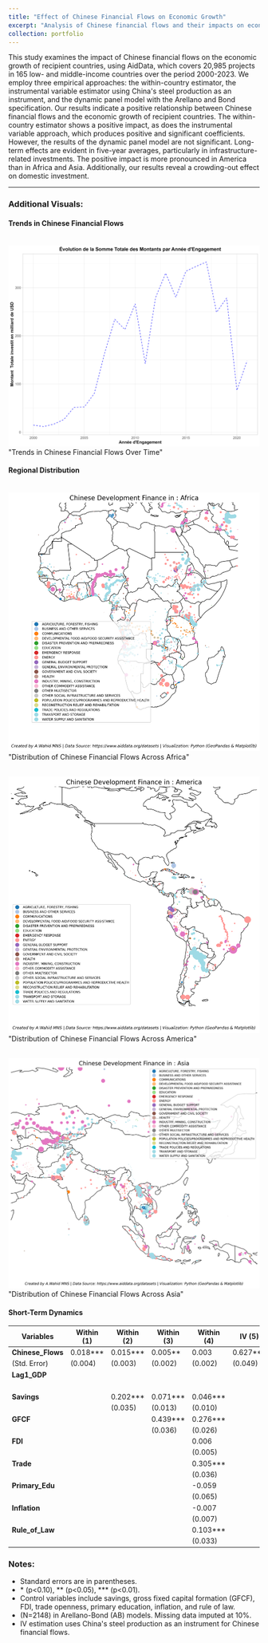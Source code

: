 ```yaml
---
title: "Effect of Chinese Financial Flows on Economic Growth"
excerpt: "Analysis of Chinese financial flows and their impacts on economic growth in 147 countries between 2000 and 2021.<br/><img src='/images/chinese-financil_flow/Project_Map_Africa.png'>"
collection: portfolio
---
```


This study examines the impact of Chinese financial flows on the economic growth of recipient countries, using AidData, which covers 20,985 projects in 165 low- and middle-income countries over the period 2000-2023. We employ three empirical approaches: the within-country estimator, the instrumental variable estimator using China's steel production as an instrument, and the dynamic panel model with the Arellano and Bond specification. Our results indicate a positive relationship between Chinese financial flows and the economic growth of recipient countries. The within-country estimator shows a positive impact, as does the instrumental variable approach, which produces positive and significant coefficients. However, the results of the dynamic panel model are not significant. Long-term effects are evident in five-year averages, particularly in infrastructure-related investments. The positive impact is more pronounced in America than in Africa and Asia. Additionally, our results reveal a crowding-out effect on domestic investment.

---

### Additional Visuals:

#### Trends in Chinese Financial Flows
<br/><img src='/images/chinese-financil_flow/Évolution_de_la_Somme_Totale_des_Montants_par_Année_d_Engagement.png'> "Trends in Chinese Financial Flows Over Time"

#### Regional Distribution

<br/><img src='/images/chinese-financil_flow/Project_Map_Africa.png'> "Distribution of Chinese Financial Flows Across Africa"

<br/><img src='/images/chinese-financil_flow/Project_Map_America.png'> "Distribution of Chinese Financial Flows Across America"

<br/><img src='/images/chinese-financil_flow/Project_Map_Asia.png'> "Distribution of Chinese Financial Flows Across Asia"

#### Short-Term Dynamics

| Variables         | Within (1) | Within (2) | Within (3) | Within (4) | IV (5)      | IV (6)      | IV (7)      | IV (8)      | AB (9)     | AB (10)    | AB (11)    | AB (12)    |
|-------------------|------------|------------|------------|------------|-------------|-------------|-------------|-------------|------------|------------|------------|------------|
| **Chinese_Flows** | 0.018***   | 0.015***   | 0.005**    | 0.003      | 0.627***    | 0.557***    | 0.393***    | 0.356***    | -0.000     | -0.001     | -0.001     | 0.000      |
| (Std. Error)      | (0.004)    | (0.003)    | (0.002)    | (0.002)    | (0.049)     | (0.056)     | (0.068)     | (0.085)     | (0.004)    | (0.003)    | (0.002)    | (0.002)    |
| **Lag1_GDP**      |            |            |            |            |             |             |             |             | -0.940***  | -0.732***  | -0.349***  | -0.289***  |
|                   |            |            |            |            |             |             |             |             | (0.118)    | (0.111)    | (0.118)    | (0.099)    |
| **Savings**       |            | 0.202***   | 0.071***   | 0.046***   |             | 0.106***    | 0.050**     | 0.041***    |            | 0.135***   | 0.049***   | 0.037***   |
|                   |            | (0.035)    | (0.013)    | (0.010)    |             | (0.037)     | (0.025)     | (0.022)     |            | (0.030)    | (0.012)    | (0.009)    |
| **GFCF**          |            |            | 0.439***   | 0.276***   |             |             | 0.282***    | 0.229***    |            |            | 0.453***   | 0.293***   |
|                   |            |            | (0.036)    | (0.026)    |             |             | (0.067)     | (0.054)     |            |            | (0.059)    | (0.042)    |
| **FDI**           |            |            |            | 0.006      |             |             |             |             |            |            |            | 0.035***   |
|                   |            |            |            | (0.005)    |             |             |             |             |            |            |            | (0.010)    |
| **Trade**         |            |            |            | 0.305***   |             |             |             | 0.148*      |            |            |            | 0.263***   |
|                   |            |            |            | (0.036)    |             |             |             | (0.079)     |            |            |            | (0.055)    |
| **Primary_Edu**   |            |            |            | -0.059     |             |             |             | 0.033       |            |            |            | -0.107*    |
|                   |            |            |            | (0.065)    |             |             |             | (0.108)     |            |            |            | (0.057)    |
| **Inflation**     |            |            |            | -0.007     |             |             |             | -0.009      |            |            |            | -0.009     |
|                   |            |            |            | (0.007)    |             |             |             | (0.020)     |            |            |            | (0.008)    |
| **Rule_of_Law**   |            |            |            | 0.103***   |             |             |             | 0.060       |            |            |            | 0.107      |
|                   |            |            |            | (0.033)    |             |             |             | (0.065)     |            |            |            | (0.109)    |

### Notes:
- Standard errors are in parentheses.
- \* \(p<0.10\), \*\* \(p<0.05\), \*\*\* \(p<0.01\).
- Control variables include savings, gross fixed capital formation (GFCF), FDI, trade openness, primary education, inflation, and rule of law.
- \(N=2148\) in Arellano-Bond (AB) models. Missing data imputed at 10%.
- IV estimation uses China's steel production as an instrument for Chinese financial flows.
